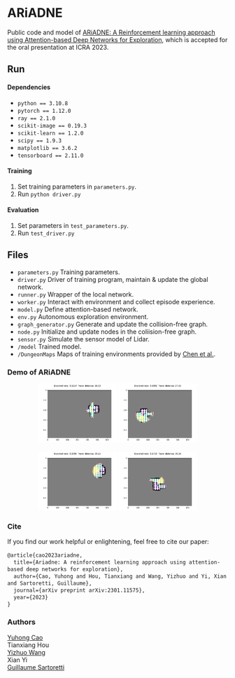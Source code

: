 # ARiADNE
 Public code and model of <a href="https://arxiv.org/pdf/2301.11575.pdf">ARiADNE: A Reinforcement learning approach using Attention-based Deep Networks for Exploration</a>, which is accepted for the oral presentation at ICRA 2023.

## Run

#### Dependencies
* `python == 3.10.8`
* `pytorch == 1.12.0`
* `ray == 2.1.0`
* `scikit-image == 0.19.3`
* `scikit-learn == 1.2.0`
* `scipy == 1.9.3`
* `matplotlib == 3.6.2`
* `tensorboard == 2.11.0`


#### Training
1. Set training parameters in `parameters.py`.
2. Run `python driver.py`

#### Evaluation
1. Set parameters in `test_parameters.py`.
2. Run `test_driver.py`

## Files
* `parameters.py` Training parameters.
* `driver.py` Driver of training program, maintain & update the global network.
* `runner.py` Wrapper of the local network.
* `worker.py` Interact with environment and collect episode experience.
* `model.py` Define attention-based network.
* `env.py` Autonomous exploration environment.
* `graph_generator.py` Generate and update the collision-free graph.
* `node.py` Initialize and update nodes in the coliision-free graph.
* `sensor.py` Simulate the sensor model of Lidar.
* `/model` Trained model.
* `/DungeonMaps` Maps of training environments provided by <a href="https://github.com/RobustFieldAutonomyLab/DRL_robot_exploration">Chen et al.</a>.

### Demo of ARiADNE

<figure>
    <center>
    <tr>
    <img src="gifs/demo_1.gif" width=180>
    <img src="gifs/demo_2.gif" width=180>
    </tr>
    <br></br>
    <tr>
    <img src="gifs/demo_3.gif" width=180>
    <img src="gifs/demo_4.gif" width=180>
    </tr>
</figure>

### Cite
If you find our work helpful or enlightening, feel free to cite our paper:
```
@article{cao2023ariadne,
  title={Ariadne: A reinforcement learning approach using attention-based deep networks for exploration},
  author={Cao, Yuhong and Hou, Tianxiang and Wang, Yizhuo and Yi, Xian and Sartoretti, Guillaume},
  journal={arXiv preprint arXiv:2301.11575},
  year={2023}
}
```

### Authors
[Yuhong Cao](https://github.com/caoyuhong001)\
Tianxiang Hou\
[Yizhuo Wang](https://github.com/wyzh98)\
Xian Yi\
[Guillaume Sartoretti](https://github.com/gsartoretti)
